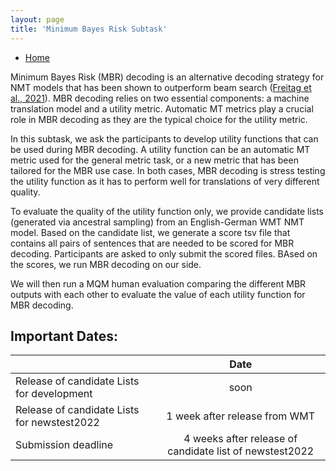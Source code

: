 ```yaml
---
layout: page
title: 'Minimum Bayes Risk Subtask'
---
```


* [Home](../index.md)

Minimum Bayes Risk (MBR) decoding is an alternative decoding strategy for NMT models that has been shown to outperform beam search ([Freitag et al., 2021](https://arxiv.org/pdf/2111.09388.pdf)).
MBR decoding relies on two essential components: a machine translation model and a utility metric. Automatic MT metrics play a crucial role in MBR decoding as they are the typical choice for the utility metric.

In this subtask, we ask the participants to develop utility functions that can be used during MBR decoding. A utility function can be an automatic MT metric used for the general metric task, or a new
metric that has been tailored for the MBR use case. In both cases, MBR decoding is stress testing the utility function as it has to perform well for translations of very different quality.

To evaluate the quality of the utility function only, we provide candidate lists (generated via ancestral sampling) from an English-German WMT NMT model.
Based on the candidate list, we generate a score tsv file that contains all pairs of sentences that are needed to be scored for MBR decoding. Participants are asked to only submit the scored files. BAsed on the scores, we run MBR decoding on our side.

We will then run a MQM human evaluation comparing the different MBR outputs with each other to evaluate the value of each  utility function for MBR decoding.


## Important Dates:

|  | Date |
| ----------- | :-----------: |
| Release of candidate Lists for development | soon |
| Release of candidate Lists for newstest2022 | 1 week after release from WMT |
| Submission deadline | 4 weeks after release of candidate list of newstest2022 |




